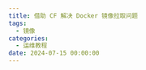 ```yaml
---
title: 借助 CF 解决 Docker 镜像拉取问题
tags:
  - 镜像
categories:
  - 运维教程
date: 2024-07-15 00:00:00
---
```


> 

<!-- more -->

## 